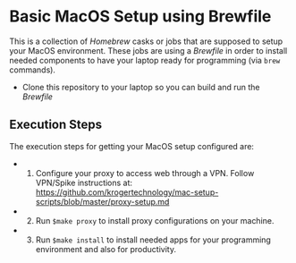 # Basic MacOS Setup using Brewfile
This is a collection of *_Homebrew_* casks or jobs that are supposed to setup your MacOS environment.
These jobs are using a *_Brewfile_* in order to install needed components to have your laptop ready for programming (via `brew` commands).

* Clone this repository to your laptop so you can build and run the _Brewfile_


## Execution Steps

The execution steps for getting your MacOS setup configured are:

* 1. Configure your proxy to access web through a VPN.
  Follow VPN/Spike instructions at: https://github.com/krogertechnology/mac-setup-scripts/blob/master/proxy-setup.md
  
* 2. Run `$make proxy` to install proxy configurations on your machine.

* 3. Run `$make install` to install needed apps for your programming environment and also for productivity.